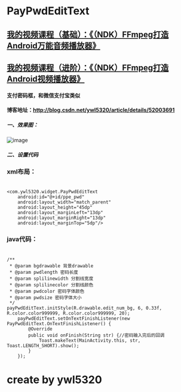 # PayPwdEditText
## [我的视频课程（基础）：《（NDK）FFmpeg打造Android万能音频播放器》](https://edu.csdn.net/course/detail/6842)
## [我的视频课程（进阶）：《（NDK）FFmpeg打造Android视频播放器》](https://edu.csdn.net/course/detail/8036)
#### 支付密码框，和微信支付宝类似
#### 博客地址：http://blog.csdn.net/ywl5320/article/details/52003691
##### 一、效果图：
![image](https://github.com/wanliyang1990/PayPwdEditText/blob/master/imgs/pwd.gif)<br/>
##### 二、设置代码
### xml布局：<br/><br/>

    <com.ywl5320.widget.PayPwdEditText
        android:id="@+id/ppe_pwd"
        android:layout_width="match_parent"
        android:layout_height="45dp"
        android:layout_marginLeft="13dp"
        android:layout_marginRight="13dp"
        android:layout_marginTop="5dp"/>

### java代码：<br/><br/>

    /**
     * @param bgdrawable 背景drawable
     * @param pwdlength 密码长度
     * @param splilinewidth 分割线宽度
     * @param splilinecolor 分割线颜色
     * @param pwdcolor 密码字体颜色
     * @param pwdsize 密码字体大小
     */
    payPwdEditText.initStyle(R.drawable.edit_num_bg, 6, 0.33f, R.color.color999999, R.color.color999999, 20);
        payPwdEditText.setOnTextFinishListener(new PayPwdEditText.OnTextFinishListener() {
            @Override
            public void onFinish(String str) {//密码输入完后的回调
                Toast.makeText(MainActivity.this, str, Toast.LENGTH_SHORT).show();
            }
        });
        
# create by ywl5320
